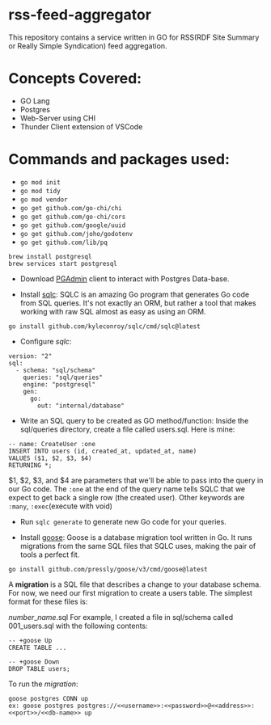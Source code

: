 # rss-feed-aggregator
This repository contains a service written in GO for RSS(RDF Site Summary or Really Simple Syndication) feed aggregation.

# Concepts Covered:
- GO Lang
- Postgres
- Web-Server using CHI
- Thunder Client extension of VSCode

# Commands and packages used:
- `go mod init`
- `go mod tidy`
- `go mod vendor`
- `go get github.com/go-chi/chi`
- `go get github.com/go-chi/cors`
- `go get github.com/google/uuid`
- `go get github.com/joho/godotenv`
- `go get github.com/lib/pq`

```
brew install postgresql
brew services start postgresql
```

- Download [PGAdmin](https://www.pgadmin.org/) client to interact with Postgres Data-base.

- Install [sqlc](https://sqlc.dev/): SQLC is an amazing Go program that generates Go code from SQL queries. It's not exactly an ORM, but rather a tool that makes working with raw SQL almost as easy as using an ORM.
```
go install github.com/kyleconroy/sqlc/cmd/sqlc@latest

```

- Configure *sqlc*:
```
version: "2"
sql:
  - schema: "sql/schema"
    queries: "sql/queries"
    engine: "postgresql"
    gen:
      go:
        out: "internal/database"
```

- Write an SQL query to be created as GO method/function:
  Inside the sql/queries directory, create a file called users.sql. Here is mine:
```
-- name: CreateUser :one
INSERT INTO users (id, created_at, updated_at, name)
VALUES ($1, $2, $3, $4)
RETURNING *;
```
$1, $2, $3, and $4 are parameters that we'll be able to pass into the query in our Go code. The `:one` at the end of the query name tells SQLC that we expect to get back a single row (the created user).
Other keywords are `:many`, `:exec`(execute with void)

- Run `sqlc generate` to generate new Go code for your queries.

- Install [goose](https://github.com/pressly/goose): Goose is a database migration tool written in Go. It runs migrations from the same SQL files that SQLC uses, making the pair of tools a perfect fit.
```
go install github.com/pressly/goose/v3/cmd/goose@latest

```

A **migration** is a SQL file that describes a change to your database schema. For now, we need our first migration to create a users table. The simplest format for these files is:

*number*_*name*.sql
For example, I created a file in sql/schema called 001_users.sql with the following contents:

```
-- +goose Up
CREATE TABLE ...

-- +goose Down
DROP TABLE users;
```

To run the *migration*:
```
goose postgres CONN up
ex: goose postgres postgres://<<username>>:<<password>>@<<address>>:<<port>>/<<db-name>> up
```

